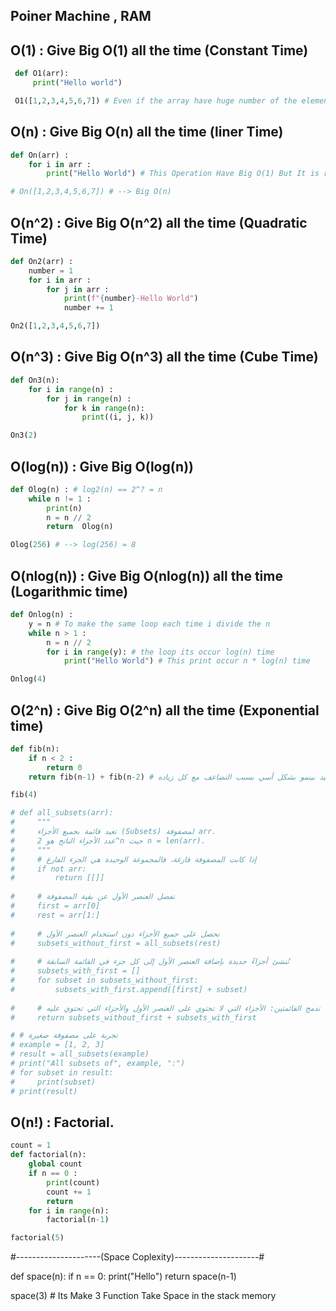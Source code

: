 ## Poiner Machine , RAM 


## O(1) : Give Big O(1) all the time (Constant Time) 

```python
 def O1(arr):
     print("Hello world")

 O1([1,2,3,4,5,6,7]) # Even if the array have huge number of the element
```


## O(n) : Give Big O(n) all the time (liner Time)

```python
def On(arr) :
    for i in arr :
        print("Hello World") # This Operation Have Big O(1) But It is repeated (n == len(arr)) Time

# On([1,2,3,4,5,6,7]) # --> Big O(n)
```


## O(n^2) : Give Big O(n^2) all the time (Quadratic Time)

```python
def On2(arr) :
    number = 1
    for i in arr :
        for j in arr :
            print(f"{number}-Hello World")
            number += 1

On2([1,2,3,4,5,6,7])
```


## O(n^3) : Give Big O(n^3) all the time (Cube Time)

```python
def On3(n):
    for i in range(n) :
        for j in range(n) :
            for k in range(n):
                print((i, j, k))

On3(2)
```

## O(log(n)) : Give Big O(log(n))

```python
def Olog(n) : # log2(n) == 2^? = n
    while n != 1 :
        print(n)
        n = n // 2
        return  Olog(n)

Olog(256) # --> log(256) = 8 
```

## O(nlog(n)) : Give Big O(nlog(n)) all the time (Logarithmic time)

```python
def Onlog(n) :
    y = n # To make the same loop each time i divide the n 
    while n > 1 :
        n = n // 2 
        for i in range(y): # the loop its occur log(n) time 
            print("Hello World") # This print occur n * log(n) time

Onlog(4)
```

## O(2^n) : Give Big O(2^n) all the time (Exponential time)

```python
def fib(n):
    if n < 2 :
        return 0
    return fib(n-1) + fib(n-2) # الداله هنا في كل مره بتتضاعف و تعمل دالتين قبينتج عنه التقعيد بينمو بشكل أسي بسبب التضاعف مع كل زياده

fib(4)
```

```python
# def all_subsets(arr):
#     """
#     تعيد قائمة بجميع الأجزاء (Subsets) لمصفوفة arr.
#     عدد الأجزاء الناتج هو 2^n حيث n = len(arr).
#     """
#     # إذا كانت المصفوفة فارغة، فالمجموعة الوحيدة هي الجزء الفارغ
#     if not arr:
#         return [[]]
    
#     # نفصل العنصر الأول عن بقية المصفوفة
#     first = arr[0]
#     rest = arr[1:]
    
#     # نحصل على جميع الأجزاء دون استخدام العنصر الأول
#     subsets_without_first = all_subsets(rest)
    
#     # نُنشئ أجزاءً جديدة بإضافة العنصر الأول إلى كل جزء في القائمة السابقة
#     subsets_with_first = []
#     for subset in subsets_without_first:
#         subsets_with_first.append([first] + subset)
    
#     # ندمج القائمتين: الأجزاء التي لا تحتوي على العنصر الأول والأجزاء التي تحتوي عليه
#     return subsets_without_first + subsets_with_first

# # تجربة على مصفوفة صغيرة
# example = [1, 2, 3]
# result = all_subsets(example)
# print("All subsets of", example, ":")
# for subset in result:
#     print(subset)
# print(result)
```

## O(n!) : Factorial.

```python
count = 1
def factorial(n):
    global count
    if n == 0 :
        print(count)
        count += 1
        return
    for i in range(n):
        factorial(n-1)

factorial(5)
```

#---------------------(Space Coplexity)---------------------#

def space(n):
    if n == 0:
        print("Hello")
        return 
    space(n-1)

space(3) # Its Make 3 Function Take Space in the stack memory

